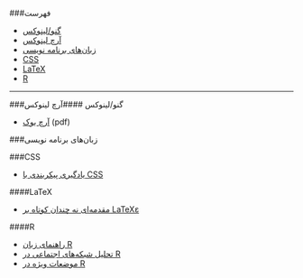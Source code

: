 ###فهرست

* [گنو/لینوکس](#%da%af%d9%86%d9%88%d9%84%db%8c%d9%86%d9%88%da%a9%d8%b3)
* [آرچ لینوکس](#%d8%a2%d8%b1%da%86-%d9%84%db%8c%d9%86%d9%88%da%a9%d8%b3)
* [زبان‌های برنامه نویسی](#%d8%b2%d8%a8%d8%a7%d9%86%d9%87%d8%a7%db%8c-%d8%a8%d8%b1%d9%86%d8%a7%d9%85%d9%87-%d9%86%d9%88%db%8c%d8%b3%db%8c)
* [CSS](#css)
* [LaTeX](#latex)
* [R](#r)

- - -

###گنو/لینوکس
####آرچ لینوکس
* [آرچ بوک](http://linuxreview.ir/archbook/ArchBook-2012-1.pdf) (pdf)

###زبان‌های برنامه نویسی

###CSS

* [یادگیری پیکربندی با CSS](http://fa.learnlayout.com/)

####LaTeX

* [مقدمه‌ای نه چندان کوتاه بر LaTeXε](http://www.ctan.org/tex-archive/info/lshort/persian)

####R
* [راهنمای زبان R](http://cran.r-project.org/doc/contrib/Mousavi-R-lang_in_Farsi.pdf)
* [تحلیل شبکه‌های اجتماعی در R](http://cran.r-project.org/doc/contrib/Raeesi-SNA_in_R_in_Farsi.pdf)
* [موضعات ویژه در R](http://cran.r-project.org/doc/contrib/Mousavi-R_topics_in_Farsi.pdf)
